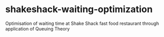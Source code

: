 # shakeshack-waiting-optimization
Optimisation of waiting time at Shake Shack fast food restaurant through application of Queuing Theory
